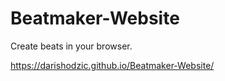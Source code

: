 # Beatmaker-Website
Create beats in your browser.

https://darishodzic.github.io/Beatmaker-Website/
